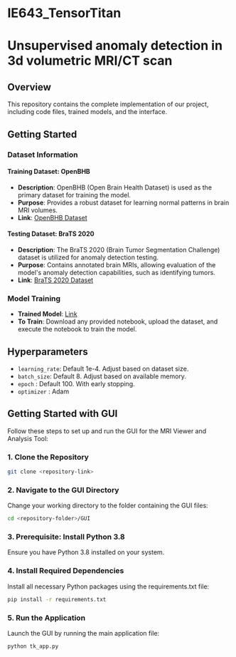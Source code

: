 # IE643_TensorTitan

# Unsupervised anomaly detection in 3d volumetric MRI/CT scan 

## Overview
This repository contains the complete implementation of our project, including code files, trained models, and the interface.

## Getting Started
### Dataset Information

#### Training Dataset: **OpenBHB**
- **Description**: OpenBHB (Open Brain Health Dataset) is used as the primary dataset for training the model.
- **Purpose**: Provides a robust dataset for learning normal patterns in brain MRI volumes.
- **Link**: [OpenBHB Dataset](https://www.kaggle.com/datasets/rahulkumargop/openbhb/data)

#### Testing Dataset: **BraTS 2020**
- **Description**: The BraTS 2020 (Brain Tumor Segmentation Challenge) dataset is utilized for anomaly detection testing.
- **Purpose**: Contains annotated brain MRIs, allowing evaluation of the model's anomaly detection capabilities, such as identifying tumors.
- **Link**: [BraTS 2020 Dataset](https://www.kaggle.com/datasets/awsaf49/brats20-dataset-training-validation)

### Model Training

- **Trained Model**: [Link](https://drive.google.com/drive/folders/1ZVSV-4akGO8kbln2dH_ognXTFInPG2jH?usp=sharing)
- **To Train**: Download any provided notebook, upload the dataset, and execute the notebook to train the model.

## Hyperparameters
- `learning_rate`: Default 1e-4. Adjust based on dataset size.
- `batch_size`: Default 8. Adjust based on available memory.
- `epoch` : Default 100. With early stopping.
- `optimizer` : Adam  

## Getting Started with GUI

Follow these steps to set up and run the GUI for the MRI Viewer and Analysis Tool:

### 1. Clone the Repository
```bash
git clone <repository-link>
```
### 2. Navigate to the GUI Directory

Change your working directory to the folder containing the GUI files:
```bash
cd <repository-folder>/GUI
```

### 3. Prerequisite: Install Python 3.8
Ensure you have Python 3.8 installed on your system. 

### 4. Install Required Dependencies
Install all necessary Python packages using the requirements.txt file:
```bash
pip install -r requirements.txt

```

### 5. Run the Application
Launch the GUI by running the main application file:
```bash
python tk_app.py
```

